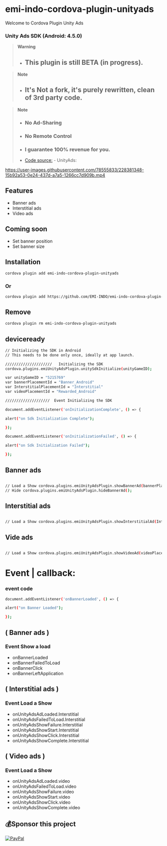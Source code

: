 # emi-indo-cordova-plugin-unityads
 Welcome to Cordova Plugin  Unity Ads
### Unity Ads SDK (Android: 4.5.0)


> __Warning__
> - ## This plugin is still BETA (in progress).

  > __Note__
> - ## It's Not a fork, it's purely rewritten, clean of 3rd party code.

 > __Note__
> - ### No Ad-Sharing
> - ### No Remote Control
> - ### I guarantee 100% revenue for you.
> - [Code source:](https://github.com/Unity-Technologies/unity-ads-android) - UnityAds:




https://user-images.githubusercontent.com/78555833/228381348-15b92a53-0e24-437d-a7a5-1266cc7d909b.mp4





 ## Features

- Banner ads
- Interstitial ads
- Video ads

## Coming soon
- Set banner position
- Set banner size

## Installation

```sh
cordova plugin add emi-indo-cordova-plugin-unityads
```
### Or
```sh
cordova plugin add https://github.com/EMI-INDO/emi-indo-cordova-plugin-unityads
```
## Remove
```sh
cordova plugin rm emi-indo-cordova-plugin-unityads
```


## deviceready

```sh
// Initializing the SDK in Android
// This needs to be done only once, ideally at app launch.

/////////////////////   Initializing the SDK
cordova.plugins.emiUnityAdsPlugin.unitySdkInitialize(unityGameID);

var unityGameID = "5215769"
var bannerPlacementId = "Banner_Android"
var InterstitialPlacementId = "Interstitial"
var videoPlacementId = "Rewarded_Android"

////////////////////  Event Initializing the SDK

document.addEventListener('onInitializationComplete', () => {

alert("on Sdk Initialization Complete");

});

document.addEventListener('onInitializationFailed', () => {

alert("on Sdk Initialization Failed");

});


```
## Banner ads

```sh

// Load a Show cordova.plugins.emiUnityAdsPlugin.showBannerAd(bannerPlacementId);
// Hide cordova.plugins.emiUnityAdsPlugin.hideBannerAd();

```


## Interstitial ads

```sh

// Load a Show cordova.plugins.emiUnityAdsPlugin.showInterstitialAd(InterstitialPlacementId);


```

## Vide ads

```sh

// Load a Show cordova.plugins.emiUnityAdsPlugin.showVideoAd(videoPlacementId);

```


# Event | callback:
### event code

```sh
document.addEventListener('onBannerLoaded', () => {

alert("on Banner Loaded");

});

```

## ( Banner ads )

### Event Show a load

- onBannerLoaded
- onBannerFailedToLoad
- onBannerClick
- onBannerLeftApplication




## ( Interstitial ads )

### Event Load a Show

- onUnityAdsAdLoaded.Interstitial
- onUnityAdsFailedToLoad.Interstitial
- onUnityAdsShowFailure.Interstitial
- onUnityAdsShowStart.Interstitial
- onUnityAdsShowClick.Interstitial
- onUnityAdsShowComplete.Interstitial




## ( Video ads )

### Event Load a Show


- onUnityAdsAdLoaded.video
- onUnityAdsFailedToLoad.video
- onUnityAdsShowFailure.video
- onUnityAdsShowStart.video
- onUnityAdsShowClick.video
- onUnityAdsShowComplete.video




## 💰Sponsor this project
  [![PayPal](https://img.shields.io/badge/PayPal-00457C?style=for-the-badge&logo=paypal&logoColor=white)](https://paypal.me/emiindo)                     
                             
